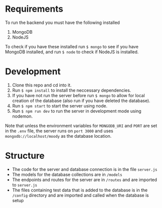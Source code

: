 # Requirements

To run the backend you must have the following installed
1. MongoDB
2. NodeJS

To check if you have these installed run
`$ mongo` to see if you have MongoDB installed, and run `$ node` to check if NodeJS is installed. 

# Development

1. Clone this repo and cd into it.
2. Run `$ npm install` to install the neccessary dependencies.
3. If you have not run the server before run `$ mongo` to allow for local creation of the database (also run if you have deleted the database).
3. Run `$ npm start` to start the server using node.
4. Run `$ npm run dev` to run the server in development mode using nodemon.

Note that unless the environment variables for `MONGODB_URI` and `PORT` are set in the `.env` file, the server runs on `port 3000` and uses `mongodb://localhost/moody` as the database location.

# Structure

- The code for the server and database connection is in the file `server.js`
- The models for the database collections are in `/models`
- The endpoints and routes for the server are in `/routes` and are imported to `server.js`
- The files containing test data that is added to the database is in the `/config` directory and are imported and called when the database is setup

